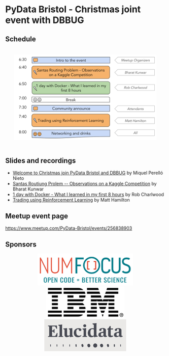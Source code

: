 # PyData Bristol - Christmas joint event with DBBUG

## Schedule

<p align="center">
  <img alt="schedule" src="./images/PyData_Bristol_2018_12_schedule.svg" vspace="20" width="450"/>
</p>

## Slides and recordings

- [Welcome to Christmas join PyData Bristol and DBBUG][slides:mpn] by Miquel Perelló Nieto
- [Santas Routiung Prolem -- Observations on a Kaggle Competition][slides:bk] by Bharat Kunwar
- [1 day with Docker - What I learned in my first 8 hours][slides:rc] by Rob Charlwood
- [Trading using Reinforcement Learning][slides:mh] by Matt Hamilton

[slides:mpn]: ./pydata_bristol_01_mpn.pdf
[slides:bk]:  ./pydata_bristol_02_bk.pdf
[slides:rc]:  ./pydata_bristol_03_rc.pdf
[slides:mh]:  ./pydata_bristol_04_mh.pdf

## Meetup event page

https://www.meetup.com/PyData-Bristol/events/256838903

## Sponsors

<p align="center">
  <a href="https://www.numfocus.org/"><img alt='NumFocus logo' src="./images/logos/numfocus_logo.png" hspace="20" height="100"/></a>
  <a href="https://www-05.ibm.com/uk/locations/bristol.html"><img alt='IBM logo' src="./images/logos/IBM.jpg" hspace="20" height="100"/></a>
  <a href="https://www.elucidata.co.uk/"><img alt='Elucidata logo' src="./images/logos/elucidata_logo.png" hspace="20" height="100"/></a>
</p>
